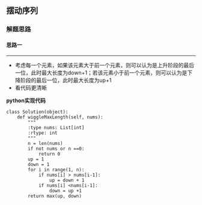 ## 摆动序列
### 解题思路
#### 思路一
****
- 考虑每一个元素，如果该元素大于前一个元素，则可以认为是上升阶段的最后一位，此时最大长度为down+1；若该元素小于前一个元素，则可以认为是下降阶段的最后一位，此时最大长度为up+1
- 看代码更清晰

**python实现代码**
```
class Solution(object):
    def wiggleMaxLength(self, nums):
        """
        :type nums: List[int]
        :rtype: int
        """
        n = len(nums)
        if not nums or n ==0:
            return 0
        up = 1
        down = 1
        for i in range(1, n):
            if nums[i] > nums[i-1]:
                up = down + 1
            if nums[i] <nums[i-1]:
                down = up +1
        return max(up, down)

```

